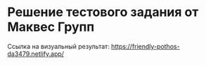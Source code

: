 # Решение тестового задания от Маквес Групп

Ссылка на визуальный результат: https://friendly-pothos-da3479.netlify.app/
